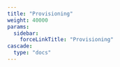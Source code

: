 ```yaml
---
title: "Provisioning"
weight: 40000
params:
  sidebar:
    forceLinkTitle: "Provisioning"
cascade:
  type: "docs"
---
```


